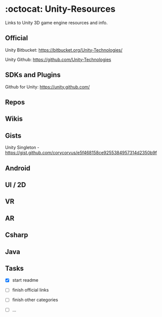 # :octocat: Unity-Resources 

Links to Unity 3D game engine resources and info.


## Official

Unity Bitbucket:  https://bitbucket.org/Unity-Technologies/

Unity Github:     https://github.com/Unity-Technologies


## SDKs and Plugins

Github for Unity: https://unity.github.com/


## Repos


## Wikis


## Gists

Unity Singleton - https://gist.github.com/corycorvus/e5f468158ce9255384957314d2350b9f


## Android


## UI / 2D


## VR


## AR


## Csharp


## Java


## Tasks

- [x] start readme
- [ ] finish official links
- [ ] finish other categories
- [ ] ...

